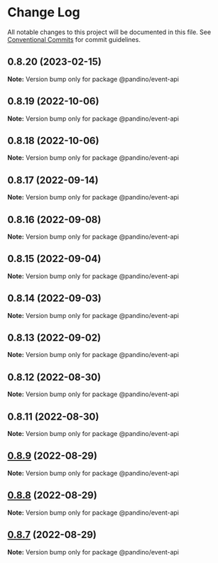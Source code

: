# Change Log

All notable changes to this project will be documented in this file.
See [Conventional Commits](https://conventionalcommits.org) for commit guidelines.

## 0.8.20 (2023-02-15)

**Note:** Version bump only for package @pandino/event-api

## 0.8.19 (2022-10-06)

**Note:** Version bump only for package @pandino/event-api

## 0.8.18 (2022-10-06)

**Note:** Version bump only for package @pandino/event-api

## 0.8.17 (2022-09-14)

**Note:** Version bump only for package @pandino/event-api

## 0.8.16 (2022-09-08)

**Note:** Version bump only for package @pandino/event-api

## 0.8.15 (2022-09-04)

**Note:** Version bump only for package @pandino/event-api

## 0.8.14 (2022-09-03)

**Note:** Version bump only for package @pandino/event-api

## 0.8.13 (2022-09-02)

**Note:** Version bump only for package @pandino/event-api

## 0.8.12 (2022-08-30)

**Note:** Version bump only for package @pandino/event-api

## 0.8.11 (2022-08-30)

**Note:** Version bump only for package @pandino/event-api

## [0.8.9](https://github.com/BlackBeltTechnology/pandino/compare/v0.8.8...v0.8.9) (2022-08-29)

**Note:** Version bump only for package @pandino/event-api

## [0.8.8](https://github.com/BlackBeltTechnology/pandino/compare/v0.8.7...v0.8.8) (2022-08-29)

**Note:** Version bump only for package @pandino/event-api

## [0.8.7](https://github.com/BlackBeltTechnology/pandino/compare/v0.8.6...v0.8.7) (2022-08-29)

**Note:** Version bump only for package @pandino/event-api

